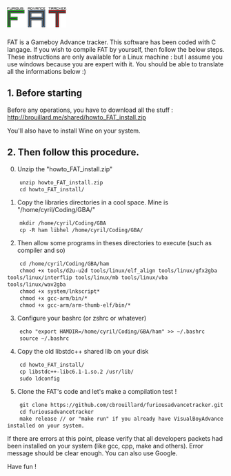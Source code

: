 # ![furiousadvancetracker](src/gfx/img/logo.png)

FAT is a Gameboy Advance tracker.
This software has been coded with C langage.
If you wish to compile FAT by yourself, then follow the below steps.
These instructions are only available for a Linux machine : but I assume you use windows because you are expert with it. You should be able to translate all the informations below :)

## 1. Before starting

Before any operations, you have to download all the stuff :
http://brouillard.me/shared/howto_FAT_install.zip

You'll also have to install Wine on your system.

## 2. Then follow this procedure.

0. Unzip the "howto_FAT_install.zip"
```
    unzip howto_FAT_install.zip
    cd howto_FAT_install/
   ``` 
1. Copy the libraries directories in a cool space. Mine is "/home/cyril/Coding/GBA/"
```
    mkdir /home/cyril/Coding/GBA
    cp -R ham libhel /home/cyril/Coding/GBA/
```
2. Then allow some programs in theses directories to execute (such as compiler and so)
```
    cd /home/cyril/Coding/GBA/ham
    chmod +x tools/d2u-u2d tools/linux/elf_align tools/linux/gfx2gba tools/linux/interflip tools/linux/mb tools/linux/vba tools/linux/wav2gba
    chmod +x system/lnkscript*
    chmod +x gcc-arm/bin/*
    chmod +x gcc-arm/arm-thumb-elf/bin/*
```
3. Configure your bashrc (or zshrc or whatever)
```
    echo "export HAMDIR=/home/cyril/Coding/GBA/ham" >> ~/.bashrc
    source ~/.bashrc
```
4. Copy the old libstdc++ shared lib on your disk
```
    cd howto_FAT_install/
    cp libstdc++-libc6.1-1.so.2 /usr/lib/
    sudo ldconfig
```
5. Clone the FAT's code and let's make a compilation test !
```
    git clone https://github.com/cbrouillard/furiousadvancetracker.git
    cd furiousadvancetracker
    make release // or "make run" if you already have VisualBoyAdvance installed on your system.
```

If there are errors at this point, please verify that all developers packets had been installed on your system (like gcc, cpp, make and others). Error message should be clear enough. You can also use Google.

Have fun !
